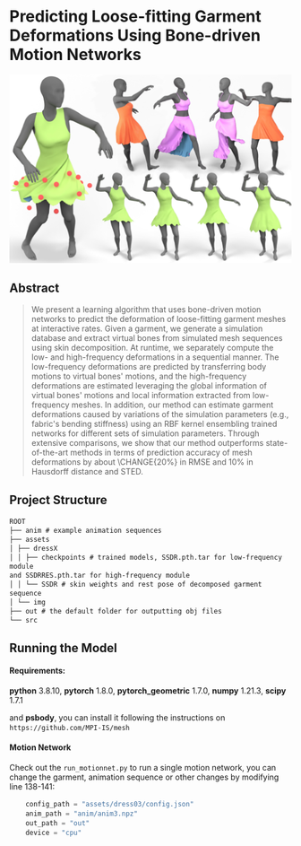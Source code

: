 # Predicting Loose-fitting Garment Deformations Using Bone-driven Motion Networks

![Teaser](assets/img/teaser.jpg "Teaser image")

## Abstract 

> We present a learning algorithm that uses bone-driven motion networks to predict the deformation of loose-fitting garment meshes at interactive rates.  Given a garment, we generate a simulation database and extract virtual bones from simulated mesh sequences using skin decomposition. At runtime,  we separately compute the low- and high-frequency deformations in a sequential manner. The low-frequency deformations are predicted by transferring body motions to virtual bones' motions, and the high-frequency deformations are estimated leveraging the global information of virtual bones' motions and local information extracted from low-frequency meshes. In addition, our method can estimate garment deformations caused by variations of the simulation parameters (e.g., fabric's bending stiffness) using an RBF kernel ensembling trained networks for different sets of simulation parameters. Through extensive comparisons, we show that our method outperforms state-of-the-art methods in terms of prediction accuracy of mesh deformations by about \CHANGE{20\%} in RMSE and 10\% in Hausdorff distance and STED.

## Project Structure
```
ROOT
├── anim # example animation sequences
├── assets
│ ├── dressX
│ │ ├── checkpoints # trained models, SSDR.pth.tar for low-frequency module 
and SSDRRES.pth.tar for high-frequency module
│ │ └── SSDR # skin weights and rest pose of decomposed garment sequence
│ └── img
├── out # the default folder for outputting obj files
└── src
```

## Running the Model

#### Requirements:

**python** 3.8.10, **pytorch** 1.8.0, **pytorch_geometric** 1.7.0, **numpy** 1.21.3, **scipy** 1.7.1

and **psbody**, you can install it following the instructions on `https://github.com/MPI-IS/mesh`

#### Motion Network

Check out the `run_motionnet.py` to run a single motion network, you can change the garment, animation sequence or other changes by modifying line 138-141:

```python
    config_path = "assets/dress03/config.json"
    anim_path = "anim/anim3.npz"
    out_path = "out"
    device = "cpu"
```
